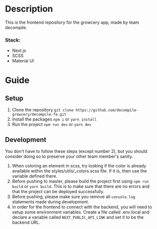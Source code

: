 # Description
This is the frontend repository for the growcery app, made by team decompile.
### Stack:
 - Next.js
 - SCSS
 - Material UI
# Guide
## Setup

1. Clone the repository `git clone https://github.com/decompile-growcery/decompile-fe.git`
2. Install the packages `npm i` or `yarn install`
3. Run the project `npm run dev` or `yarn dev`
## Development
You don't have to follow these steps (except number 2), but you should consider doing so to preserve your other team member's sanity.

1. When coloring an element in scss, try looking if the color is already available within the styles/utils/_colors.scss file. If it is, then use the variable defined there.
2. Before pushing to master, please build the project first using `npm run build` or `yarn build`. This is to make sure that there are no errors and that the project can be deployed successfully.
3. Before pushing, please make sure you remove all `console.log` statements made during development.
4. In order for the frontend to connect with the backend, you will need to setup some environment variables. Create a file called .env.local and declare a variable called `NEXT_PUBLIC_API_LINK` and set it to be the backend URL.